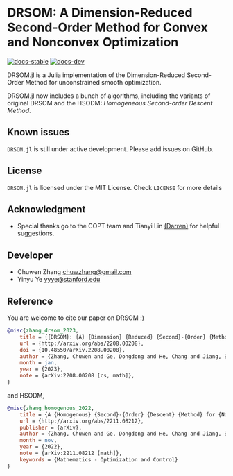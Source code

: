 # DRSOM: A Dimension-Reduced Second-Order Method for Convex and Nonconvex Optimization
<!-- | **Documentation** | | -->
[![docs-stable][docs-stable-img]][docs-stable-url] [![docs-dev][docs-dev-img]][docs-dev-url] 

[docs-stable-img]: https://img.shields.io/badge/docs-stable-blue.svg
[docs-dev-img]: https://img.shields.io/badge/docs-dev-purple.svg
<!-- [docs-stable-url]: https://JuliaSmoothOptimizers.github.io/LinearOperators.jl/stable -->
<!-- [docs-dev-url]: https://JuliaSmoothOptimizers.github.io/LinearOperators.jl/dev -->
[docs-stable-url]: https://copt-public.github.io/DRSOM.jl/stable
[docs-dev-url]: https://copt-public.github.io/DRSOM.jl/dev


DRSOM.jl is a Julia implementation of the Dimension-Reduced Second-Order Method for unconstrained smooth optimization. 

DRSOM.jl now includes a bunch of algorithms, including the variants of original DRSOM and the HSODM: *Homogeneous Second-order Descent Method*.

## Known issues
`DRSOM.jl` is still under active development. Please add issues on GitHub.

## License
`DRSOM.jl` is licensed under the MIT License. Check `LICENSE` for more details

## Acknowledgment

- Special thanks go to the COPT team and Tianyi Lin [(Darren)](https://tydlin.github.io/) for helpful suggestions.

## Developer

- Chuwen Zhang <chuwzhang@gmail.com>
- Yinyu Ye     <yyye@stanford.edu>

## Reference
You are welcome to cite our paper on DRSOM :)
```bibtex
@misc{zhang_drsom_2023,
	title = {{DRSOM}: {A} {Dimension} {Reduced} {Second}-{Order} {Method}},
	url = {http://arxiv.org/abs/2208.00208},
	doi = {10.48550/arXiv.2208.00208},
	author = {Zhang, Chuwen and Ge, Dongdong and He, Chang and Jiang, Bo and Jiang, Yuntian and Ye, Yinyu},
	month = jan,
	year = {2023},
	note = {arXiv:2208.00208 [cs, math]},
}
```
and HSODM,
```bibtex
@misc{zhang_homogenous_2022,
	title = {A {Homogenous} {Second}-{Order} {Descent} {Method} for {Nonconvex} {Optimization}},
	url = {http://arxiv.org/abs/2211.08212},
	publisher = {arXiv},
	author = {Zhang, Chuwen and Ge, Dongdong and He, Chang and Jiang, Bo and Jiang, Yuntian and Xue, Chenyu and Ye, Yinyu},
	month = nov,
	year = {2022},
	note = {arXiv:2211.08212 [math]},
	keywords = {Mathematics - Optimization and Control}
}
```